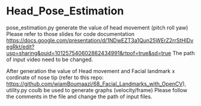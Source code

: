 # Head_Pose_Estimation
pose_estimation.py generate the value of head movement (pitch roll yaw)
Please refer to those slides for code documentation 
https://docs.google.com/presentation/d/1NDwEZT3a1Qun25WErZ2rrStHlDvegRkt/edit?usp=sharing&ouid=101257540602862434991&rtpof=true&sd=true
The path of input video need to be changed.

After generation the value of Head movement and Facial landmark x cordinate of nose tip (refer to this repo: https://github.com/wiamBoumaazi/68_Facial_Landmarks_with_OpenCV), utility.py coulb be used to generate graphs (velocity/frame)
Please follow the comments in the file and change the path of input files.
